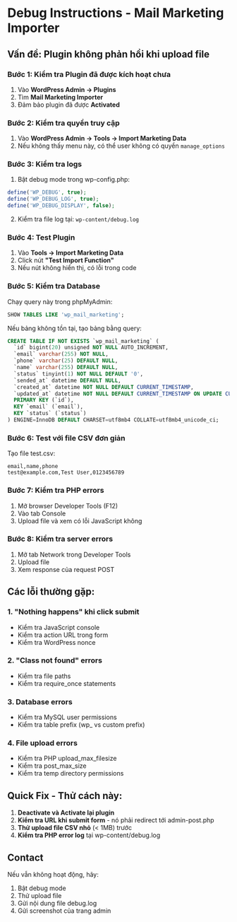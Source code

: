 # Debug Instructions - Mail Marketing Importer

## Vấn đề: Plugin không phản hồi khi upload file

### Bước 1: Kiểm tra Plugin đã được kích hoạt chưa

1. Vào **WordPress Admin → Plugins**
2. Tìm **Mail Marketing Importer**
3. Đảm bảo plugin đã được **Activated**

### Bước 2: Kiểm tra quyền truy cập

1. Vào **WordPress Admin → Tools → Import Marketing Data**
2. Nếu không thấy menu này, có thể user không có quyền `manage_options`

### Bước 3: Kiểm tra logs

1. Bật debug mode trong wp-config.php:

```php
define('WP_DEBUG', true);
define('WP_DEBUG_LOG', true);
define('WP_DEBUG_DISPLAY', false);
```

2. Kiểm tra file log tại: `wp-content/debug.log`

### Bước 4: Test Plugin

1. Vào **Tools → Import Marketing Data**
2. Click nút **"Test Import Function"**
3. Nếu nút không hiển thị, có lỗi trong code

### Bước 5: Kiểm tra Database

Chạy query này trong phpMyAdmin:

```sql
SHOW TABLES LIKE 'wp_mail_marketing';
```

Nếu bảng không tồn tại, tạo bảng bằng query:

```sql
CREATE TABLE IF NOT EXISTS `wp_mail_marketing` (
  `id` bigint(20) unsigned NOT NULL AUTO_INCREMENT,
  `email` varchar(255) NOT NULL,
  `phone` varchar(25) DEFAULT NULL,
  `name` varchar(255) DEFAULT NULL,
  `status` tinyint(1) NOT NULL DEFAULT '0',
  `sended_at` datetime DEFAULT NULL,
  `created_at` datetime NOT NULL DEFAULT CURRENT_TIMESTAMP,
  `updated_at` datetime NOT NULL DEFAULT CURRENT_TIMESTAMP ON UPDATE CURRENT_TIMESTAMP,
  PRIMARY KEY (`id`),
  KEY `email` (`email`),
  KEY `status` (`status`)
) ENGINE=InnoDB DEFAULT CHARSET=utf8mb4 COLLATE=utf8mb4_unicode_ci;
```

### Bước 6: Test với file CSV đơn giản

Tạo file test.csv:

```csv
email,name,phone
test@example.com,Test User,0123456789
```

### Bước 7: Kiểm tra PHP errors

1. Mở browser Developer Tools (F12)
2. Vào tab Console
3. Upload file và xem có lỗi JavaScript không

### Bước 8: Kiểm tra server errors

1. Mở tab Network trong Developer Tools
2. Upload file
3. Xem response của request POST

## Các lỗi thường gặp:

### 1. "Nothing happens" khi click submit

- Kiểm tra JavaScript console
- Kiểm tra action URL trong form
- Kiểm tra WordPress nonce

### 2. "Class not found" errors

- Kiểm tra file paths
- Kiểm tra require_once statements

### 3. Database errors

- Kiểm tra MySQL user permissions
- Kiểm tra table prefix (wp\_ vs custom prefix)

### 4. File upload errors

- Kiểm tra PHP upload_max_filesize
- Kiểm tra post_max_size
- Kiểm tra temp directory permissions

## Quick Fix - Thử cách này:

1. **Deactivate và Activate lại plugin**
2. **Kiểm tra URL khi submit form** - nó phải redirect tới admin-post.php
3. **Thử upload file CSV nhỏ** (< 1MB) trước
4. **Kiểm tra PHP error log** tại wp-content/debug.log

## Contact

Nếu vẫn không hoạt động, hãy:

1. Bật debug mode
2. Thử upload file
3. Gửi nội dung file debug.log
4. Gửi screenshot của trang admin
